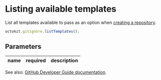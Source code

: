 # Listing available templates

List all templates available to pass as an option when [creating a repository](https://developer.github.com/v3/repos/#create).

```js
octokit.gitignore.listTemplates();
```

## Parameters

<table>
  <thead>
    <tr>
      <th>name</th>
      <th>required</th>
      <th>description</th>
    </tr>
  </thead>
  <tbody>
    
  </tbody>
</table>

See also: [GitHub Developer Guide documentation](endpoint.documentationUrl).
